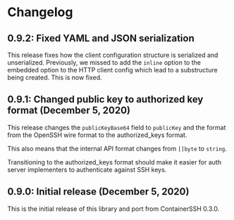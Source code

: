 # Changelog

## 0.9.2: Fixed YAML and JSON serialization

This release fixes how the client configuration structure is serialized and unserialized. Previously, we missed to add the `inline` option to the embedded option to the HTTP client config which lead to a substructure being created. This is now fixed. 

## 0.9.1: Changed public key to authorized key format (December 5, 2020)

This release changes the `publicKeyBase64` field to `publicKey` and the format from the OpenSSH wire format to the authorized_keys format.

This also means that the internal API format changes from `[]byte` to `string`.

Transitioning to the authorized_keys format should make it easier for auth server implementers to authenticate against SSH keys.  

## 0.9.0: Initial release (December 5, 2020)

This is the initial release of this library and port from ContainerSSH 0.3.0.
